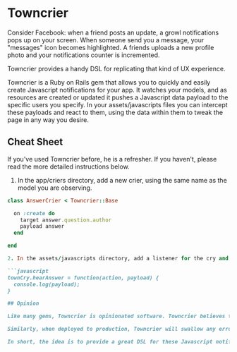 # Towncrier

Consider Facebook: when a friend posts an update, a growl notifications pops up on your screen. When someone send you a message, your "messages" icon becomes highlighted. A friends uploads a new profile photo and your notifications counter is incremented.

Towncrier provides a handy DSL for replicating that kind of UX experience.

Towncrier is a Ruby on Rails gem that allows you to quickly and easily create Javascript notifications for your app. It watches your models, and as resources are created or updated it pushes a Javascript data payload to the specific users you specify. In your assets/javascripts files you can intercept these payloads and react to them, using the data within them to tweak the page in any way you desire.

## Cheat Sheet

If you've used Towncrier before, he is a refresher. If you haven't, please read the more detailed instructions below.

1. In the app/criers directory, add a new crier, using the same name as the model you are observing.

```ruby
class AnswerCrier < Towncrier::Base

  on :create do
    target answer.question.author
    payload answer
  end

end

2. In the assets/javascripts directory, add a listener for the cry and use the payload as you wish.

```javascript
townCry.hearAnswer = function(action, payload) {
  console.log(payload);
}

## Opinion

Like many gems, Towncrier is opinionated software. Towncrier believes that Javascript notifications are UX-sugar only and are not an integral part of you app. As a result, Towncrier intentionally has a DSL that allows you to define the notifications outside of your ActiveRecord models, so that your ActiveRecord models do not become cluttered with Towncrier code.

Similarly, when deployed to production, Towncrier will swallow any errors or glitches caused by these notifications so that a syntax error within a notification doesn't trip up your application or trigger a database transaction rollback.

In short, the idea is to provide a great DSL for these Javascript notifications while keeping them firmly out of the way of the important code.

